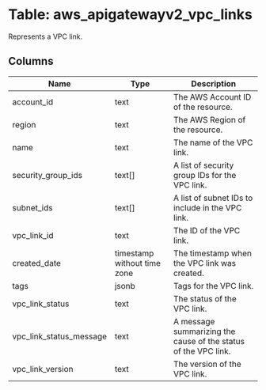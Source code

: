 
# Table: aws_apigatewayv2_vpc_links
Represents a VPC link.
## Columns
| Name        | Type           | Description  |
| ------------- | ------------- | -----  |
|account_id|text|The AWS Account ID of the resource.|
|region|text|The AWS Region of the resource.|
|name|text|The name of the VPC link.|
|security_group_ids|text[]|A list of security group IDs for the VPC link.|
|subnet_ids|text[]|A list of subnet IDs to include in the VPC link.|
|vpc_link_id|text|The ID of the VPC link.|
|created_date|timestamp without time zone|The timestamp when the VPC link was created.|
|tags|jsonb|Tags for the VPC link.|
|vpc_link_status|text|The status of the VPC link.|
|vpc_link_status_message|text|A message summarizing the cause of the status of the VPC link.|
|vpc_link_version|text|The version of the VPC link.|
